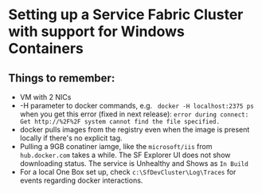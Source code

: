 # Setting up a Service Fabric Cluster with support for Windows Containers

## Things to remember:

* VM with 2 NICs
* -H parameter to docker commands, e.g. ``` docker -H localhost:2375 ps```
    when you get this error (fixed in next release): ```error during connect: Get http://%2F%2F
system cannot find the file specified.```
* docker pulls images from the registry even when the image is present locally if there's no explicit tag.
* Pulling a 9GB conatiner iamge, like the ```microsoft/iis``` from ```hub.docker.com``` takes a while. The SF Explorer UI does not show downloading status. The service is Unhealthy and Shows as ```In Build```
* For a local One Box set up, check ```c:\SfDevCluster\Log\Traces``` for events regarding docker interactions.
 